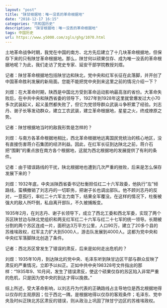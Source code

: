 ```yaml
---
layout: "post"
title: "陕甘根据地：唯一没丢的革命根据地"
date: "2018-12-17 16:15"
categories: "共和国历史"
description: "陕甘根据地：唯一没丢的革命根据地"
tags: 中国历史
url: https://www.y5000.com/zgls/ghg/1070.html
---
```






土地革命战争时期，我党在中国的南方、北方先后建立了十几块革命根据地，但保存下来的只有陕甘革命根据地。那么，陕甘何以硕果仅存、成为唯一没丢的革命根据地呢？为此，我们走访了党史专家、延安干部学院教授刘煜。

记者：陕甘革命根据地包括陕甘边和陕北，党中央和红军长征在此落脚，并开创了中国革命胜利发展的新局面。您能不能把党中央到来这里之前的情况介绍一下？

刘煜：在大革命时期，陕西是中国北方受到革命运动影响最高涨的省份。大革命失败后，在中共中央和陕西省委的领导下，1927年到1928年这里就曾爆发过大小70多次武装起义，起义虽然都失败了，但它为党领导群众武装斗争积累了经验。刘志丹、谢子长等发动群众，建立工农武装，建立革命根据地，星星之火，终成燎原之势。

记者：陕甘根据地当时的敌我形势是怎样的？

刘煜：与南方各革命根据地相比，西北革命根据地远离国民党统治的核心地区，没有直接伤害蒋介石集团的经济利益。因此，在红军长征到达陕北之前，蒋介石把“围剿”的重点放在南方各个根据地，这就为西北根据地的发展提供了有利的条件。

记者：由于错误路线的干扰，陕北根据地也遭到几次严重的挫败，后来是怎么保存发展下来的？

刘煜：1932年底，中央派陕西省委书记杜衡担任红二十六军政委，他执行“左”倾路线，蛮横撤销了刘志丹的一切职务，把谢子长也调出部队。他不顾刘志丹的反对，一意孤行，率红二十六军主力南下，结果全军覆没。在这样的情况下，杜衡被强大的敌人所吓倒，私自离开部队，不久被捕叛变。

1935年2月，在刘志丹、谢子长领导下，成立了西北工委和西北军委，实现了两个苏区陕甘边与陕北党组织和两支红军红二十六军与红二十七军的统一领导。长期被分割的两个苏区连成一片，面积达3万平方公里，人口90万，建立了20多个县的苏维埃政权，红军主力扩大到5000人，游击队发展到4000人。这都为党中央和中央红军落脚陕北创造了条件。

记者：西北苏区曾发生了错误的肃反，后来是如何走出危机的？

刘煜：1935年10月，到达陕北的党中央、毛泽东听到陕甘边区干部与群众反映了肃反的严重情况，立即予以纠正。正如中共中央198328号文件指出的那样：“1935年9、10月间，发生了错误肃反，使这个硕果仅存的苏区陷入非常严重的危机，只是因为党中央的到达才得以挽救。”

综上所述，受大革命影响，以刘志丹为代表的正确路线占主导地位是西北根据地得以仅存的主观原因；位于西北一隅，是根据地得以仅存的客观条件；毛泽东、党中央及时纠正陕北苏区肃反的错误，则从政治上巩固了陕甘宁边区的苏维埃政权。
